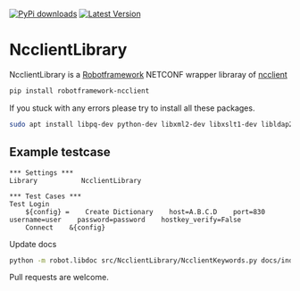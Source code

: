 
[![PyPi downloads](https://img.shields.io/pypi/dm/robotframework-ncclient.svg)](https://pypi.python.org/pypi/robotframework-ncclient)
[![Latest Version](https://img.shields.io/pypi/v/robotframework-ncclient.svg)](https://pypi.python.org/pypi/robotframework-ncclient)

# NcclientLibrary

NcclientLibrary is a [Robotframework](https://github.com/robotframework/robotframework) NETCONF wrapper libraray of [ncclient](https://github.com/ncclient/ncclient)

``` bash
pip install robotframework-ncclient
```

If you stuck with any errors please try to install all these packages.

```bash
sudo apt install libpq-dev python-dev libxml2-dev libxslt1-dev libldap2-dev libsasl2-dev libffi-dev
```

## Example testcase

``` Robotframework
*** Settings ***
Library           NcclientLibrary

*** Test Cases ***
Test Login
    ${config} =    Create Dictionary    host=A.B.C.D    port=830    username=user    password=password    hostkey_verify=False
    Connect    &{config}
```

Update docs 

``` bash
python -m robot.libdoc src/NcclientLibrary/NcclientKeywords.py docs/index.html
```

Pull requests are welcome.
